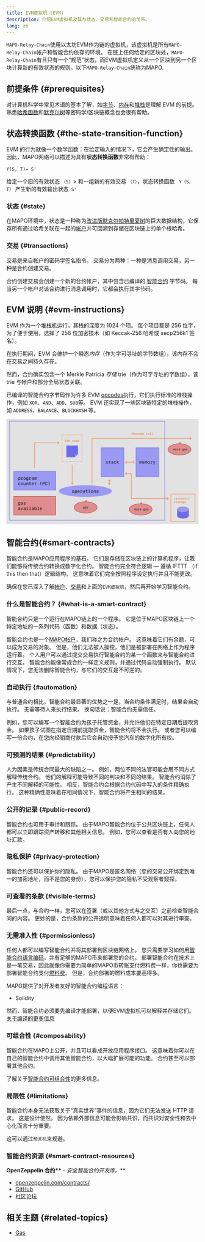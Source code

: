 ```yaml
---
title: EVM虚拟机 (EVM)
description: 介绍EVM虚拟机及其与状态、交易和智能合约的关系。
lang: zh
---
```


`MAPO-Relay-Chain`使用以太坊EVM作为链的虚拟机，该虚拟机是所有`MAPO-Relay-Chain`帐户和智能合约依存的环境。 在链上任何给定的区块处，`MAPO-Relay-Chain`有且只有一个“规范”状态，而EVM虚拟机定义从一个区块到另一个区块计算新的有效状态的规则。以下`MAPO-Relay-Chain`统称为MAPO.

## 前提条件 {#prerequisites}

对计算机科学中常见术语的基本了解，如[字节](https://wikipedia.org/wiki/Byte)、[内存](https://wikipedia.org/wiki/Computer_memory)和[堆栈](<https://wikipedia.org/wiki/Stack_(abstract_data_type)>)是理解 EVM 的前提。 熟悉[哈希函数](https://wikipedia.org/wiki/Cryptographic_hash_function)和[默克尔树](https://wikipedia.org/wiki/Merkle_tree)等密码学/区块链概念也会很有帮助。


## 状态转换函数 {#the-state-transition-function}

EVM 的行为就像一个数学函数：在给定输入的情况下，它会产生确定性的输出。 因此，MAPO网络可以描述为具有**状态转换函数**非常有帮助：

```
Y(S, T)= S'
```

给定一个旧的有效状态 `（S）`> 和一组新的有效交易 `（T）`，状态转换函数 ` Y（S，T）` 产生新的有效输出状态` S'`

### 状态 {#state}

在MAPO环境中，状态是一种称为[改进版默克尔帕特里夏树](/docs/base/mpt/index.md)的巨大数据结构，它保存所有通过哈希关联在一起的[帐户](/docs/base/accounts/index.md)并可回溯到存储在区块链上的单个根哈希。

### 交易 {#transactions}

交易是来自帐户的密码学签名指令。 交易分为两种：一种是消息调用交易，另一种是合约创建交易。

合约创建交易会创建一个新的合约帐户，其中包含已编译的 [智能合约](/docs/mapo-stack/compatible-evm/index.md) 字节码。 每当另一个帐户对该合约进行消息调用时，它都会执行其字节码。

## EVM 说明 {#evm-instructions}

EVM 作为一个[堆栈机](https://wikipedia.org/wiki/Stack_machine)运行，其栈的深度为 1024 个项。 每个项目都是 256 位字，为了便于使用，选择了 256 位加密技术（如 Keccak-256 哈希或 secp256k1 签名）。

在执行期间，EVM 会维护一个瞬态*内存*（作为字可寻址的字节数组），该内存不会在交易之间持久存在。

然而，合约确实包含一个 Merkle Patricia _存储_ trie（作为可字寻址的字数组），该 trie 与帐户和部分全局状态关联。

已编译的智能合约字节码作为许多 EVM [opcodes](docs/mapo-stack/compatible-evm/index.md)执行，它们执行标准的堆栈操作，例如 `XOR`、`AND`、`ADD`、`SUB`等。 EVM 还实现了一些区块链特定的堆栈操作，如 `ADDRESS`、`BALANCE`、`BLOCKHASH` 等。

![表明 EVM 操作需要 Gas 的图表](./evm-gas.jpg)


## 智能合约{#smart-contracts}

智能合约是MAPO应用程序的基石。 它们是存储在区块链上的计算机程序，让我们能够将传统合约转换成数字化合约。 智能合约完全符合逻辑 — 遵循 IFTTT （if this then that）逻辑结构。 这意味着它们完全按照程序设定执行并且不能更改。

确保在您已深入了解[帐户](/docs/base/accounts/index.md)、[交易](/docs/base/transactions/index.md)和上面的`EVM虚拟机`，然后再开始学习智能合约。

### 什么是智能合约？ {#what-is-a-smart-contract}

智能合约只是一个运行在MAPO链上的一个程序。 它是位于MAPO区块链上一个特定地址的一系列代码（函数）和数据（状态）。

智能合约也是一个[MAPO帐户](/docs/base/accounts/index.md)，我们称之为合约帐户。 这意味着它们有余额，可以成为交易的对象。 但是，他们无法被人操控，他们是被部署在网络上作为程序运行着。 个人用户可以通过提交交易执行智能合约的某一个函数来与智能合约进行交互。 智能合约能像常规合约一样定义规则，并通过代码自动强制执行。 默认情况下，您无法删除智能合约，与它们的交互是不可逆的。

### 自动执行 {#automation}

与普通合约相比，智能合约最显著的优势之一是，当合约条件满足时，结果会自动执行。 无需等待人来执行结果。 换句话说：智能合约无需信任。

例如，您可以编写一个智能合约为孩子托管资金，并允许他们在特定日期后提取资金。 如果孩子试图在指定日期前提取资金，智能合约将不会执行。 或者您可以编写一份合约，在您向经销商付款后它会自动授予您汽车的数字化所有权。

### 可预测的结果 {#predictability}

人为因素是传统合同最大的缺陷之一。 例如，两位不同的法官可能会用不同方式解释传统合约。 他们的解释可能导致不同的判决和不同的结果。 智能合约消除了产生不同解释的可能性。 相反，智能合约会根据合约代码中写入的条件精确执行。 这种精确性意味着在相同情况下，智能合约将产生相同的结果。

### 公开的记录 {#public-record}

智能合约也可用于审计和跟踪。 由于MAPO智能合约位于公共区块链上，任何人都可以立即跟踪资产转移和其他相关信息。 例如，您可以查看是否有人向您的地址汇款。

### 隐私保护 {#privacy-protection}

智能合约还可以保护你的隐私。 由于MAPO是匿名网络（您的交易公开绑定到唯一的加密地址，而不是您的身份），您可以保护您的隐私不受观察者窥探。

### 可查看的条款 {#visible-terms}

最后一点，与合约一样，您可以在签署（或以其他方式与之交互）之前检查智能合同的内容。 更妙的是，合约条款的公开透明意味着任何人都可以对其进行审查。


### 无需准入性 {#permissionless}

任何人都可以编写智能合约并将其部署到区块链网络上。 您只需要学习如何用[智能合约语言编码](docs/mapo-stack/compatible-evm/solidity.md)，并有足够的MAPO币来部署您的合约。 部署智能合约在技术上是一笔交易，因此就像你需要为简单的MAPO币转账支付燃料费一样，你也需要为部署智能合约支付[燃料费](/docs/base/gas/index.md)。 但是，合约部署的燃料成本要高得多。

MAPO提供了对开发者友好的智能合约编程语言：

- Solidity

然而，智能合约必须要先编译才能部署，以便EVM虚拟机可以解释并存储它们。 [关于编译的更多信息](docs/mapo-stack/compatible-evm/compile.md)

### 可组合性 {#composability}

智能合约在MAPO上公开，并且可以看成开放应用程序接口。 这意味着你可以在自己的智能合约中调用其他智能合约，以大幅扩展可能的功能。 合约甚至可以部署其他合约。

了解关于[智能合约可组合性](/docs/mapo-stack/compatible-evm/composability.md)的更多信息。

### 局限性 {#limitations}

智能合约本身无法获取关于“真实世界”事件的信息，因为它们无法发送 HTTP 请求。 这是设计使然。 因为依赖外部信息可能会影响共识，而共识对安全性和去中心化而言十分重要。

这可以通过`预言机`来规避。


### 智能合约资源 {#smart-contract-resources}

**OpenZeppelin 合约\*\*** - _安全智能合约开发库。_\*\*

- [openzeppelin.com/contracts/](https://openzeppelin.com/contracts/)
- [GitHub](https://github.com/OpenZeppelin/openzeppelin-contracts)
- [社区论坛](https://forum.openzeppelin.com/c/general/16)


## 相关主题 {#related-topics}

- [Gas](/docs/base/gas/index.md)
